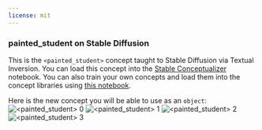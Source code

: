 ```yaml
---
license: mit
---
```

### painted_student on Stable Diffusion
This is the `<painted_student>` concept taught to Stable Diffusion via Textual Inversion. You can load this concept into the [Stable Conceptualizer](https://colab.research.google.com/github/huggingface/notebooks/blob/main/diffusers/stable_conceptualizer_inference.ipynb) notebook. You can also train your own concepts and load them into the concept libraries using [this notebook](https://colab.research.google.com/github/huggingface/notebooks/blob/main/diffusers/sd_textual_inversion_training.ipynb).

Here is the new concept you will be able to use as an `object`:
![<painted_student> 0](https://huggingface.co/sd-concepts-library/painted-student/resolve/main/concept_images/3.jpeg)
![<painted_student> 1](https://huggingface.co/sd-concepts-library/painted-student/resolve/main/concept_images/0.jpeg)
![<painted_student> 2](https://huggingface.co/sd-concepts-library/painted-student/resolve/main/concept_images/2.jpeg)
![<painted_student> 3](https://huggingface.co/sd-concepts-library/painted-student/resolve/main/concept_images/1.jpeg)

